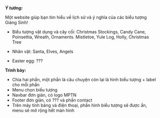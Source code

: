  ***Ý tưởng:***

Một website giúp bạn tìm hiểu về lịch sử và ý nghĩa của các biểu tượng Giáng Sinh!

- Biểu tượng vật dụng và cây cối: Christmas Stockings, Candy Cane, Poinsettia, Wreath, Ornaments. Mistletoe, Yule Log, Holly, Christmas Tree

- Nhân vật: Santa, Elves, Angels

- Easter egg: ???

**Trình bày:**

- Chia hai phần, một phần là câu chuyện còn lại là hình biểu tượng + label cho mỗi phần
- Menu chọn biểu tượng
- Navbar đơn giản, có logo MPTN
- Footer đơn giản, có ??? và phần contact
- Trên máy tính bảng và điện thoại, phần hình biểu tượng sẽ được ẩn, menu sẽ mở rộng hết màn hình
